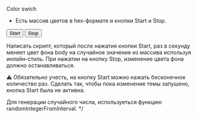 Color swich



 * Есть массив цветов в hex-формате и кнопки Start и Stop.

<button type="button" data-action="start">Start</button>
<button type="button" data-action="stop">Stop</button>

Написать скрипт, который после нажатия кнопки Start, раз в секунду меняет цвет фона body на случайное значение из массива
 используя инлайн-стиль. При нажатии на кнопку Stop, изменение цвета фона должно останавливаться.

⚠️ Обязательно учесть, на кнопку Start можно нажать бесконечное количество раз. Сделать так, чтобы пока изменение темы запушено, кнопка Start была не активна.

Для генерации случайного числа, используеться функцию randomIntegerFromInterval.
 */